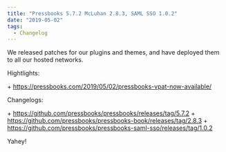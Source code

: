 ```yaml
---
title: "Pressbooks 5.7.2 McLuhan 2.8.3, SAML SSO 1.0.2"
date: "2019-05-02"
tags: 
  - Changelog
---
```


We released patches for our plugins and themes, and have deployed them to all our hosted networks.

Hightlights:

\+ https://pressbooks.com/2019/05/02/pressbooks-vpat-now-available/

Changelogs:

\+ https://github.com/pressbooks/pressbooks/releases/tag/5.7.2 + https://github.com/pressbooks/pressbooks-book/releases/tag/2.8.3 + https://github.com/pressbooks/pressbooks-saml-sso/releases/tag/1.0.2

Yahey!
